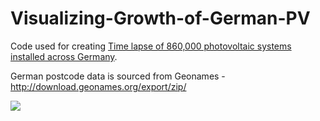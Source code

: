 Visualizing-Growth-of-German-PV
===============================

Code used for creating <a href="http://www.youtube.com/watch?v=XpvQNn0n_Qw">Time lapse of 860,000 photovoltaic systems installed across Germany</a>.

German postcode data is sourced from Geonames - http://download.geonames.org/export/zip/

<a href="http://www.youtube.com/watch?v=XpvQNn0n_Qw"><img src="https://raw.github.com/cbdavis/Visualizing-Growth-of-German-PV/master/GermanPV.png"></a>
